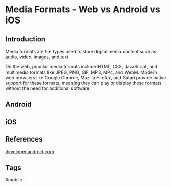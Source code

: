 # Media Formats - Web vs Android vs iOS 

## Introduction
Media formats are file types used to store digital media content such as audio, video, images, and text.

On the web, popular media formats include HTML, CSS, JavaScript, and multimedia formats like JPEG, PNG, GIF, MP3, MP4, and WebM. Modern web browsers like Google Chrome, Mozilla Firefox, and Safari provide native support for these formats, meaning they can play or display these formats without the need for additional software.

## Android


## iOS

## References
[developer.android.com](https://developer.android.com/guide/topics/media/media-formats)

## Tags
#mobile
